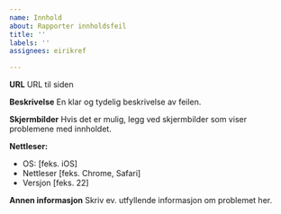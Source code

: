 ```yaml
---
name: Innhold
about: Rapporter innholdsfeil
title: ''
labels: ''
assignees: eirikref

---
```


**URL**
URL til siden

**Beskrivelse**
En klar og tydelig beskrivelse av feilen.

**Skjermbilder**
Hvis det er mulig, legg ved skjermbilder som viser problemene med innholdet.

**Nettleser:**
 - OS: [feks. iOS]
 - Nettleser [feks. Chrome, Safari]
 - Versjon [feks. 22]

**Annen informasjon**
Skriv ev. utfyllende informasjon om problemet her.
